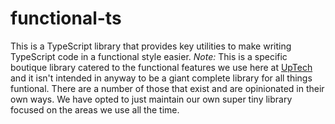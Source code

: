# functional-ts

This is a TypeScript library that provides key utilities to make writing
TypeScript code in a functional style easier. *Note:* This is a specific
boutique library catered to the functional features we use here at [UpTech]()
and it isn't intended in anyway to be a giant complete library for all things
funtional. There are a number of those that exist and are opinionated in their
own ways. We have opted to just maintain our own super tiny library focused
on the areas we use all the time.

